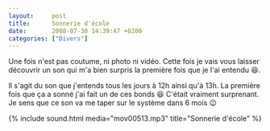 ```yaml
---
layout:     post
title:      Sonnerie d'école
date:       2008-07-30 14:39:47 +0200
categories: ["Divers"]
---
```


Une fois n'est pas coutume, ni photo ni vidéo. Cette fois je vais vous laisser découvrir un son qui m'a bien
surpris la première fois que je l'ai entendu :laughing:.

<!--more-->

Il s'agit du son que j'entends tous les jours à 12h ainsi qu'à 13h. La première fois que ça a sonné j'ai fait un de
ces bonds :laughing: C'était vraiment surprenant. Je sens que ce son va me taper sur le système dans 6 mois :wink:

<!-- /assets/media/posts/2008-07-30-sonnerie-decole/mov00513.mp3 -->
{% include sound.html
    media="mov00513.mp3"
    title="Sonnerie d'école"
%}
